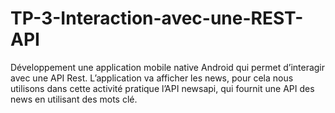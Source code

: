 # TP-3-Interaction-avec-une-REST-API
Développement une application mobile native Android qui permet d’interagir avec une API Rest. L’application va afficher les news, pour cela nous utilisons dans cette activité pratique l’API newsapi, qui fournit une API des news en utilisant des mots clé.
